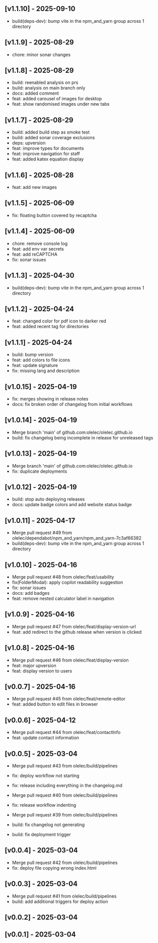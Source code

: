 ## [v1.1.10] - 2025-09-10

- build(deps-dev): bump vite in the npm_and_yarn group across 1 directory

## [v1.1.9] - 2025-08-29

- chore: minor sonar changes

## [v1.1.8] - 2025-08-29

- build: reenabled analysis on prs
- build: analysis on main branch only
- docs: added comment
- feat: added carousel of images for desktop
- feat: show randomised images under new tabs

## [v1.1.7] - 2025-08-29

- build: added build step as smoke test
- build: added sonar coverage exclusions
- deps: upversion
- feat: improve types for documents
- feat: improve navigation for staff
- feat: added katex equation display

## [v1.1.6] - 2025-08-28

- feat: add new images

## [v1.1.5] - 2025-06-09

- fix: floating button covered by recaptcha

## [v1.1.4] - 2025-06-09

- chore: remove console log
- feat: add env var secrets
- feat: add reCAPTCHA
- fix: sonar issues

## [v1.1.3] - 2025-04-30

- build(deps-dev): bump vite in the npm_and_yarn group across 1 directory

## [v1.1.2] - 2025-04-24

- feat: changed color for pdf icon to darker red
- feat: added recent tag for directories

## [v1.1.1] - 2025-04-24

- build: bump version
- feat: add colors to file icons
- feat: update signature
- fix: missing lang and description

## [v1.0.15] - 2025-04-19

- fix: merges showing in release notes
- docs: fix broken order of changelog from initial workflows

## [v1.0.14] - 2025-04-19

- Merge branch 'main' of github.com:olelec/olelec.github.io
- build: fix changelog being incomplete in release for unreleased tags

## [v1.0.13] - 2025-04-19

- Merge branch 'main' of github.com:olelec/olelec.github.io
- fix: duplicate deployments

## [v1.0.12] - 2025-04-19

- build: stop auto deploying releases
- docs: update badge colors and add website status badge

## [v1.0.11] - 2025-04-17

- Merge pull request #49 from olelec/dependabot/npm_and_yarn/npm_and_yarn-7c3af66382
- build(deps-dev): bump vite in the npm_and_yarn group across 1 directory

## [v1.0.10] - 2025-04-16

- Merge pull request #48 from olelec/feat/usability
- fix(FolderModal): apply copilot readability suggestion
- fix: sonar issues
- docs: add badges
- feat: remove nested calculator label in navigation

## [v1.0.9] - 2025-04-16

- Merge pull request #47 from olelec/feat/display-version-url
- feat: add redirect to the github release when version is clicked

## [v1.0.8] - 2025-04-16

- Merge pull request #46 from olelec/feat/display-version
- feat: major upversion
- feat: display version to users

## [v0.0.7] - 2025-04-16

- Merge pull request #45 from olelec/feat/remote-editor
- feat: added button to edit files in browser

## [v0.0.6] - 2025-04-12

- Merge pull request #44 from olelec/feat/contactInfo
- feat: update contact information

## [v0.0.5] - 2025-03-04

- Merge pull request #43 from olelec/build/pipelines
- fix: deploy workflow not starting
- fix: release including everything in the changelog.md

- Merge pull request #40 from olelec/build/pipelines
- fix: release workflow indenting
- Merge pull request #39 from olelec/build/pipelines
- build: fix changelog not generating
- build: fix deployment trigger

## [v0.0.4] - 2025-03-04

- Merge pull request #42 from olelec/build/pipelines
- fix: deploy file copying wrong index.html

## [v0.0.3] - 2025-03-04

- Merge pull request #41 from olelec/build/pipelines
- build: add additional triggers for deploy action

## [v0.0.2] - 2025-03-04

## [v0.0.1] - 2025-03-04
